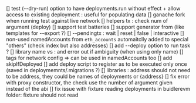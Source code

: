 [] test (--dry-run) option to have deployments.run without effect + allow access to existing deployment : useful for populating data
[] ganache fork when running test against live network
[] helpers tx : check num of argument (deploy)
[] support test batteries
[] support generator from (like templates for --export ?)
[] --pendingtx : wait | reset | false | interactive
[] non-used namedAccounts from `eth_accounts` automaitclly added to special "others" (check index but also addresses)
[] add --deploy option to run task ?
[] library name vs <path>:<name> and error out if ambiguity (when using only name)
[] tags for network config => can be used in namedAccounts too
[] add skipIfDeployed
[] add deploy script to register as to be executed only once (saved in deploymemnts/.migrations ?)
[] libraries : address should not need to be address, they could be names of deployments or {address}
[] fix error with proxy constructor, the check use the number of argument given instead of the abi
[] fix issue with fixture reading deployments in buidlerevm folder: fixture should not read
